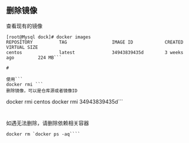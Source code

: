 ## 删除镜像

查看现有的镜像
```
[root@Mysql dock]# docker images
REPOSITORY          TAG                 IMAGE ID            CREATED             VIRTUAL SIZE
centos              latest              34943839435d        3 weeks ago         224 MB```

#

使用```
docker rmi ```
删除镜像，可以是仓库源或者镜像ID
```
docker rmi centos
docker rmi 34943839435d```

#

如遇无法删除，请删除依赖相关容器
```
docker rm `docker ps -aq````
